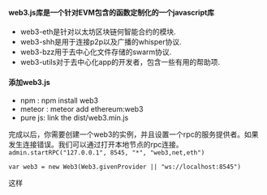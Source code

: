 #### web3.js库是一个针对EVM包含的函数定制化的一个javascript库
* web3-eth是针对以太坊区块链何智能合约的模块.
* web3-shh是用于连接p2p以及广播的whisper协议.
* web3-bzz用于去中心化文件存储的swarm协议.
* web3-utils对于去中心化app的开发者，包含一些有用的帮助项.

#### 添加web3.js
* npm : npm install web3 
* meteor : meteor add ethereum:web3
* pure js: link the dist/web3.min.js

完成以后，你需要创建一个web3的实例，并且设置一个rpc的服务提供者。如果发生连接错误。我们可以通过打开本地节点的rpc连接。`admin.startRPC("127.0.0.1", 8545, "*", "web3,net,eth")`
```
var web3 = new Web3(Web3.givenProvider || "ws://localhost:8545")
```
这样
